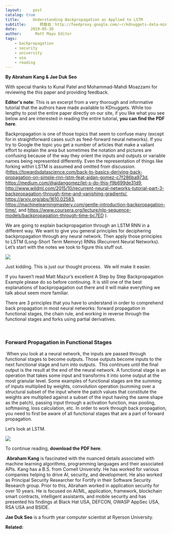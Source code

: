 ```yaml
---
layout:     post
catalog: true
title:      Understanding Backpropagation as Applied to LSTM
subtitle:      转载自：http://feedproxy.google.com/~r/kdnuggets-data-mining-analytics/~3/h8LlwW2Lzek/understanding-backpropagation-applied-lstm.html
date:      2019-05-30
author:      Matt Mayo Editor
tags:
    - backpropagation
    - security
    - university
    - usa
    - reading
---
```


**By Abraham Kang & Jae Duk Seo**

With special thanks to Kunal Patel and Mohammad-Mahdi Moazzami for reviewing the this paper and providing feedback.

> 
**Editor's note**: This is an excerpt from a very thorough and informative tutorial that the authors have made available to KDnuggets. While too lengthy to post the entire paper directly on our site, if you like what you see below and are interested in reading the entire tutorial, **you can find the PDF here**.


Backpropagation is one of those topics that seem to confuse many (except for in straightforward cases such as feed-forward neural networks). If you try to Google the topic you get a number of articles that make a valiant effort to explain the area but sometimes the notation and pictures are confusing because of the way they orient the inputs and outputs or variable names being represented differently. Even the representation of things like forking within LSTM is assumed and omitted from discussion. (https://towardsdatascience.com/back-to-basics-deriving-back-propagation-on-simple-rnn-lstm-feat-aidan-gomez-c7f286ba973d, https://medium.com/@aidangomez/let-s-do-this-f9b699de31d9, http://www.wildml.com/2015/10/recurrent-neural-networks-tutorial-part-3-backpropagation-through-time-and-vanishing-gradients/, https://arxiv.org/abs/1610.02583, https://machinelearningmastery.com/gentle-introduction-backpropagation-time/, and https://www.coursera.org/lecture/nlp-sequence-models/backpropagation-through-time-bc7ED ). 

We are going to explain backpropagation through an LSTM RNN in a different way. We want to give you general principles for deciphering backpropagation through any neural network. Then apply those principles to LSTM (Long-Short Term Memory) RNNs (Recurrent Neural Networks). Let’s start with the notes we took to figure this stuff out.

![](https://i.ibb.co/LJy0T3N/image97.jpg)


Just kidding. This is just our thought process.  We will make it easier.

If you haven’t read Matt Mazur’s excellent A Step by Step Backpropagation Example please do so before continuing. It is still one of the best explanations of backpropagation out there and it will make everything we talk about seem more familiar.

There are 3 principles that you have to understand in order to comprehend back propagation in most neural networks: forward propagation in functional stages, the chain rule, and working in reverse through the functional stages and forks using partial derivatives.

 

### Forward Propagation in Functional Stages

 When you look at a neural network, the inputs are passed through functional stages to become outputs. Those outputs become inputs to the next functional stage and turn into outputs.  This continues until the final output is the result at the end of the neural network. A functional stage is an operation that takes some input and transforms it into some output at the most granular level. Some examples of functional stages are the summing of inputs multiplied by weights, convolution operation (summing over a structural subset of the input where the patch values that constitute the weights are multiplied against a subset of the input having the same shape as the patch), passing input through a activation function, max pooling, softmaxing, loss calculation, etc. In order to work through back propagation, you need to first be aware of all functional stages that are a part of forward propagation.

Let’s look at LSTM.

![](https://i.ibb.co/KjPCYKH/image67.jpg)


To continue reading, **download the PDF here**.

 **Abraham Kang** is fascinated with the nuanced details associated with machine learning algorithms, programming languages and their associated APIs. Kang has a B.S. from Cornell University. He has worked for various companies helping to drive AI, security, and development. He also worked as Principal Security Researcher for Fortify in their Software Security Research group. Prior to this, Abraham worked in application security for over 10 years. He is focused on AI/ML, application, framework, blockchain smart contracts, intelligent assistants, and mobile security and has presented his findings at Black Hat USA, DEFCON, OWASP AppSec USA, RSA USA and BSIDE.

**Jae Duk Seo** is a fourth year computer scientist at Ryerson University.

**Related:**



 
